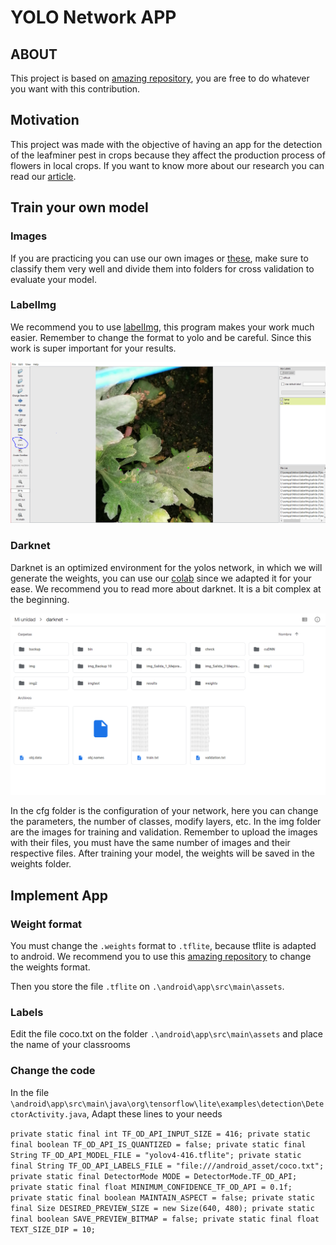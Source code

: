# YOLO Network APP

## ABOUT

This project is based on [amazing repository](https://github.com/hunglc007/tensorflow-yolov4-tflite), you are free to do whatever you want with this contribution.


## Motivation

This project was made with the objective of having an app for the detection of the leafminer pest in crops because they affect the production process of flowers in local crops. If you want to know more about our research you can read our [article](https://github.com/hunglc007/tensorflow-yolov4-tflite).

## Train your own model

### Images

If you are practicing you can use our own images or [these](https://github.com/hunglc007/tensorflow-yolov4-tflite), make sure to classify them very well and divide them into folders for cross validation to evaluate your model.

### LabelImg

We recommend you to use  [labelImg](https://github.com/tzutalin/labelImg), this program makes your work much easier. Remember to change the format to yolo and be careful. Since this work is super important for your results.

![Error](/elementsReadme/labelImg.PNG?raw=true "LabelImg")

### Darknet 

Darknet is an optimized environment for the yolos network, in which we will generate the weights, you can use our [colab](https://colab.research.google.com/drive/1JQdI5WgmGbz4KBlbcwkUG9Q2fMStuuW1?usp=sharing) since we adapted it for your ease. We recommend you to read more about darknet. It is a bit complex at the beginning.

![Error](/elementsReadme/Darknet.PNG?raw=true "Darknet")

In the cfg folder is the configuration of your network, here you can change the parameters, the number of classes, modify layers, etc. In the img folder are the images for training and validation. Remember to upload the images with their files, you must have the same number of images and their respective files. After training your model, the weights will be saved in the weights folder.

## Implement App

### Weight format

You must change the  `.weights` format to `.tflite`, because tflite is adapted to android. We recommend you to use this [amazing repository](https://github.com/hunglc007/tensorflow-yolov4-tflite)  to change the weights format.

Then you store the file `.tflite` on `.\android\app\src\main\assets`.

### Labels

Edit the file coco.txt on the folder `.\android\app\src\main\assets` and place the name of your classrooms

### Change the code

In the file `\android\app\src\main\java\org\tensorflow\lite\examples\detection\DetectorActivity.java`, Adapt these lines to your needs

`
    private static final int TF_OD_API_INPUT_SIZE = 416;
    private static final boolean TF_OD_API_IS_QUANTIZED = false;
    private static final String TF_OD_API_MODEL_FILE = "yolov4-416.tflite";
    private static final String TF_OD_API_LABELS_FILE = "file:///android_asset/coco.txt";
    private static final DetectorMode MODE = DetectorMode.TF_OD_API;
    private static final float MINIMUM_CONFIDENCE_TF_OD_API = 0.1f;
    private static final boolean MAINTAIN_ASPECT = false;
    private static final Size DESIRED_PREVIEW_SIZE = new Size(640, 480);
    private static final boolean SAVE_PREVIEW_BITMAP = false;
    private static final float TEXT_SIZE_DIP = 10;
`





